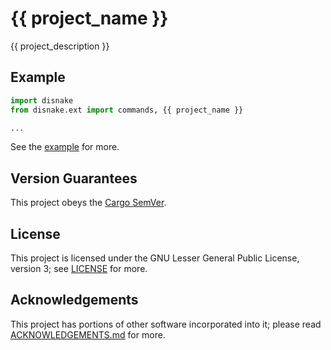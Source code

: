 <!-- SPDX-License-Identifier: {{ spdx_license }} -->

# {{ project_name }}

{{ project_description }}

## Example

```py
import disnake
from disnake.ext import commands, {{ project_name }}

...
```

See the [example](./example) for more.

## Version Guarantees

This project obeys the [Cargo SemVer](https://doc.rust-lang.org/cargo/reference/semver.html).

## License

This project is licensed under the GNU Lesser General Public License, version 3; see
[LICENSE](./LICENSE) for more.

## Acknowledgements

This project has portions of other software incorporated into it; please read
[ACKNOWLEDGEMENTS.md](./ACKNOWLEDGEMENTS.md) for more.
